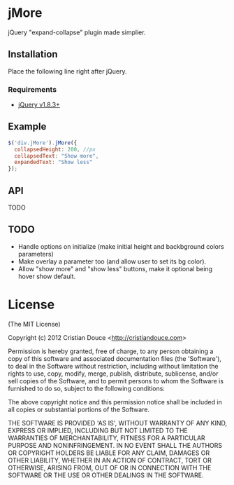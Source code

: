 # jMore

jQuery "expand-collapse" plugin made simplier.

## Installation
  Place the following line right after jQuery.
      <script type="text/javascript" scr="/path/to/your/js/jMore.js"></script>

### Requirements

* [jQuery v1.8.3+](http://jquery.com/)

## Example

```js
$('div.jMore').jMore({
  collapsedHeight: 200, //px
  collapsedText: "Show more",
  expandedText: "Show less"
});
```

## API

TODO

## TODO
* Handle options on initialize (make initial height and backbground colors parameters)
* Make overlay a parameter too (and allow user to set its bg color).
* Allow "show more" and "show less" buttons, make it optional being hover show default.

# License 

(The MIT License)

Copyright (c) 2012 Cristian Douce &lt;http://cristiandouce.com&gt;

Permission is hereby granted, free of charge, to any person obtaining
a copy of this software and associated documentation files (the
'Software'), to deal in the Software without restriction, including
without limitation the rights to use, copy, modify, merge, publish,
distribute, sublicense, and/or sell copies of the Software, and to
permit persons to whom the Software is furnished to do so, subject to
the following conditions:

The above copyright notice and this permission notice shall be
included in all copies or substantial portions of the Software.

THE SOFTWARE IS PROVIDED 'AS IS', WITHOUT WARRANTY OF ANY KIND,
EXPRESS OR IMPLIED, INCLUDING BUT NOT LIMITED TO THE WARRANTIES OF
MERCHANTABILITY, FITNESS FOR A PARTICULAR PURPOSE AND NONINFRINGEMENT.
IN NO EVENT SHALL THE AUTHORS OR COPYRIGHT HOLDERS BE LIABLE FOR ANY
CLAIM, DAMAGES OR OTHER LIABILITY, WHETHER IN AN ACTION OF CONTRACT,
TORT OR OTHERWISE, ARISING FROM, OUT OF OR IN CONNECTION WITH THE
SOFTWARE OR THE USE OR OTHER DEALINGS IN THE SOFTWARE.